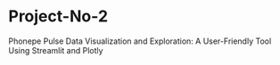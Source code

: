 # Project-No-2
Phonepe Pulse Data Visualization and Exploration: A User-Friendly Tool Using Streamlit and Plotly
